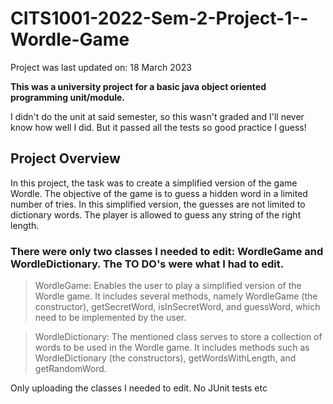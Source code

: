 # CITS1001-2022-Sem-2-Project-1--Wordle-Game

Project was last updated on: 18 March 2023

**This was a university project for a basic java object oriented programming unit/module.**

I didn't do the unit at said semester, so this wasn't graded and I'll never know how well I did. But it passed all the tests so good practice I guess!

## Project Overview

In this project, the task was to create a simplified version of the game Wordle. The objective of the game is to guess a hidden word in a limited number of tries. In this simplified version, the guesses are not limited to dictionary words. The player is allowed to guess any string of the right length.

### There were only two classes I needed to edit: WordleGame and WordleDictionary. The TO DO's were what I had to edit.

> WordleGame: Enables the user to play a simplified version of the Wordle game. It includes several methods, namely WordleGame (the constructor), getSecretWord, isInSecretWord, and guessWord, which need to be implemented by the user.

> WordleDictionary: The mentioned class serves to store a collection of words to be used in the Wordle game. It includes methods such as WordleDictionary (the constructors), getWordsWithLength, and getRandomWord.

Only uploading the classes I needed to edit. No JUnit tests etc
